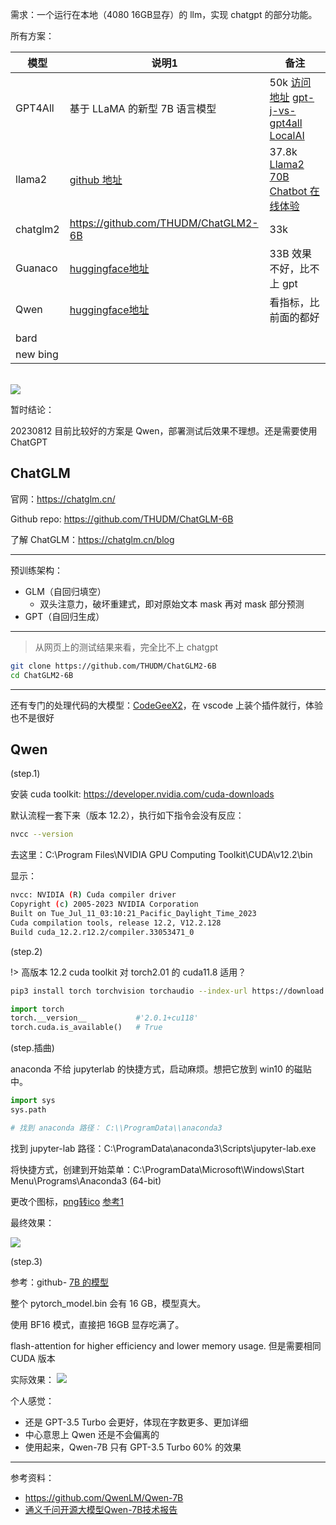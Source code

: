 
需求：一个运行在本地（4080 16GB显存）的 llm，实现 chatgpt 的部分功能。


所有方案：

| 模型     | 说明1                                                                         | 备注                                                                                                                                                                  |
| -------- | ----------------------------------------------------------------------------- | --------------------------------------------------------------------------------------------------------------------------------------------------------------------- |
| GPT4All  | 基于 LLaMA 的新型 7B 语言模型                                                 | 50k [访问地址](https://github.com/nomic-ai/gpt4all) [gpt-j-vs-gpt4all](https://sapling.ai/llm/gpt-j-vs-gpt4all) [LocalAI](https://localai.io/basics/getting_started/) |
| llama2   | [github 地址](https://github.com/facebookresearch/llama)                      | 37.8k [Llama2 70B Chatbot 在线体验](https://huggingface.co/spaces/ysharma/Explore_llamav2_with_TGI)                                                                   |
| chatglm2 | https://github.com/THUDM/ChatGLM2-6B                                          | 33k                                                                                                                                                                   |
| Guanaco  | [huggingface地址](https://huggingface.co/spaces/uwnlp/guanaco-playground-tgi) | 33B 效果不好，比不上 gpt                                                                                                                                              |
| Qwen     | [huggingface地址](https://huggingface.co/Qwen/Qwen-7B-Chat)                   | 看指标，比前面的都好                                                                                                                                                  |
|          |                                                                               |                                                                                                                                                                       |
| bard     |                                                                               |                                                                                                                                                                       |
| new bing |                                                                               |                                                                                                                                                                       |


</br>

<img src="https://img-1301102143.cos.ap-beijing.myqcloud.com/20230820150811.png">

</br>

暂时结论：


20230812 目前比较好的方案是 Qwen，部署测试后效果不理想。还是需要使用 ChatGPT


## ChatGLM

官网：https://chatglm.cn/ 

Github repo: https://github.com/THUDM/ChatGLM-6B

了解 ChatGLM：https://chatglm.cn/blog

------------

预训练架构：
- GLM（自回归填空）
  - 双头注意力，破坏重建式，即对原始文本 mask 再对 mask 部分预测
- GPT（自回归生成）

------------

>从网页上的测试结果来看，完全比不上 chatgpt

```bash
git clone https://github.com/THUDM/ChatGLM2-6B
cd ChatGLM2-6B
```

------------


还有专门的处理代码的大模型：[CodeGeeX2](https://github.com/THUDM/CodeGeeX2)，在 vscode 上装个插件就行，体验也不是很好


## Qwen

(step.1)

安装 cuda toolkit: https://developer.nvidia.com/cuda-downloads

默认流程一套下来（版本 12.2），执行如下指令会没有反应：

```bash
nvcc --version
```

去这里：C:\Program Files\NVIDIA GPU Computing Toolkit\CUDA\v12.2\bin

显示：

```bash
nvcc: NVIDIA (R) Cuda compiler driver
Copyright (c) 2005-2023 NVIDIA Corporation
Built on Tue_Jul_11_03:10:21_Pacific_Daylight_Time_2023
Cuda compilation tools, release 12.2, V12.2.128
Build cuda_12.2.r12.2/compiler.33053471_0
```

(step.2)

!> 高版本 12.2 cuda toolkit 对 torch2.01 的 cuda11.8 适用？

```bash
pip3 install torch torchvision torchaudio --index-url https://download.pytorch.org/whl/cu118
```

```python
import torch
torch.__version__           #'2.0.1+cu118'
torch.cuda.is_available()   # True
```



(step.插曲)

anaconda 不给 jupyterlab 的快捷方式，启动麻烦。想把它放到 win10 的磁贴中。

```python
import sys
sys.path

# 找到 anaconda 路径： C:\\ProgramData\\anaconda3
```

找到 jupyter-lab 路径：C:\ProgramData\anaconda3\Scripts\jupyter-lab.exe

将快捷方式，创建到开始菜单：C:\ProgramData\Microsoft\Windows\Start Menu\Programs\Anaconda3 (64-bit)

更改个图标，[png转ico](https://png2icojs.com/zh/) [参考1](https://blog.csdn.net/m0_60841773/article/details/127071717)

最终效果：

<img src="https://img-1301102143.cos.ap-beijing.myqcloud.com/20230812002622.png">



(step.3)

参考：github- [7B 的模型](https://github.com/QwenLM/Qwen-7B)

整个 pytorch_model.bin 会有 16 GB，模型真大。

使用 BF16 模式，直接把 16GB 显存吃满了。

flash-attention for higher efficiency and lower memory usage. 但是需要相同 CUDA 版本



实际效果：
<img src="https://img-1301102143.cos.ap-beijing.myqcloud.com/20230812225302.png">


个人感觉：
- 还是 GPT-3.5 Turbo 会更好，体现在字数更多、更加详细
- 中心意思上 Qwen 还是不会偏离的
- 使用起来，Qwen-7B 只有 GPT-3.5 Turbo 60% 的效果


-------------------

参考资料：
- https://github.com/QwenLM/Qwen-7B
- [通义千问开源大模型Qwen-7B技术报告](https://zhuanlan.zhihu.com/p/648007297)
